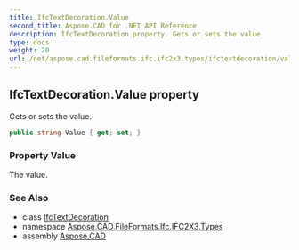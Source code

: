 ```yaml
---
title: IfcTextDecoration.Value
second_title: Aspose.CAD for .NET API Reference
description: IfcTextDecoration property. Gets or sets the value
type: docs
weight: 20
url: /net/aspose.cad.fileformats.ifc.ifc2x3.types/ifctextdecoration/value/
---
```

## IfcTextDecoration.Value property

Gets or sets the value.

```csharp
public string Value { get; set; }
```

### Property Value

The value.

### See Also

* class [IfcTextDecoration](../)
* namespace [Aspose.CAD.FileFormats.Ifc.IFC2X3.Types](../../ifctextdecoration/)
* assembly [Aspose.CAD](../../../)


